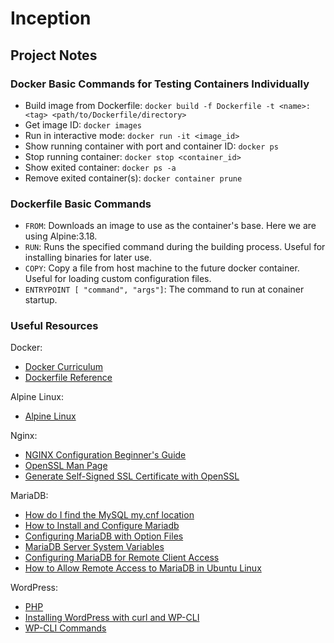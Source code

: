 # Inception

## Project Notes

### Docker Basic Commands for Testing Containers Individually

* Build image from Dockerfile: `docker build -f Dockerfile -t <name>:<tag> <path/to/Dockerfile/directory>`
* Get image ID: `docker images`
* Run in interactive mode: `docker run -it <image_id>`
* Show running container with port and container ID: `docker ps`
* Stop running container: `docker stop <container_id>`
* Show exited container: `docker ps -a`
* Remove exited container(s): `docker container prune`

### Dockerfile Basic Commands
* `FROM`: Downloads an image to use as the container's base. Here we are using Alpine:3.18.
* `RUN`: Runs the specified command during the building process. Useful for installing binaries for later use.
* `COPY`: Copy a file from host machine to the future docker container. Useful for loading custom configuration files.
* `ENTRYPOINT [ "command", "args"]`: The command to run at conainer startup.

### Useful Resources

Docker:

* [Docker Curriculum](https://docker-curriculum.com/)
* [Dockerfile Reference](https://docs.docker.com/engine/reference/builder/)

Alpine Linux:

* [Alpine Linux](https://www.alpinelinux.org/)

Nginx:

* [NGINX Configuration Beginner's Guide](https://nginx.org/en/docs/beginners_guide.html)
* [OpenSSL Man Page](https://www.openssl.org/docs/man1.0.2/man1/openssl-req.html)
* [Generate Self-Signed SSL Certificate with OpenSSL](https://stackoverflow.com/a/10176685)

MariaDB:

* [How do I find the MySQL my.cnf location](https://stackoverflow.com/a/2485758)
* [How to Install and Configure Mariadb](https://www.rootusers.com/how-to-install-and-configure-mariadb/)
* [Configuring MariaDB with Option Files](https://mariadb.com/kb/en/configuring-mariadb-with-option-files/)
* [MariaDB Server System Variables](https://mariadb.com/kb/en/server-system-variables/)
* [Configuring MariaDB for Remote Client Access](https://mariadb.com/kb/en/configuring-mariadb-for-remote-client-access/)
* [How to Allow Remote Access to MariaDB in Ubuntu Linux](https://geekrewind.com/allow-remote-access-to-mariadb-database-server-on-ubuntu-18-04/)

WordPress:

* [PHP](https://www.php.net/)
* [Installing WordPress with curl and WP-CLI](https://make.wordpress.org/cli/handbook/guides/installing/)
* [WP-CLI Commands](https://developer.wordpress.org/cli/commands/)
